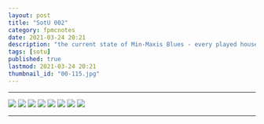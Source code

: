 ```yaml
---
layout: post
title: "SotU 002"
category: fpmcnotes
date: 2021-03-24 20:21
description: "the current state of Min-Maxis Blues - every played household; sim count 105/150"
tags: [sotu]
published: true
lastmod: 2021-03-24 20:21
thumbnail_id: "00-115.jpg"
---
```

[//]: # ( 03/24/21  -added)

*****

<img src="{{ site.url }}/assets/img/IMG_20210324_155144767.jpg" />

<img src="{{ site.url }}/assets/img/IMG_20210324_155203284.jpg" />

<img src="{{ site.url }}/assets/img/IMG_20210324_155218551.jpg" />

<img src="{{ site.url }}/assets/img/IMG_20210324_155229396.jpg" />

<img src="{{ site.url }}/assets/img/IMG_20210324_155242833.jpg" />

<img src="{{ site.url }}/assets/img/IMG_20210324_155252643.jpg" />

<img src="{{ site.url }}/assets/img/IMG_20210324_155302848.jpg" />

<img src="{{ site.url }}/assets/img/IMG_20210324_155316541.jpg" />

*****
